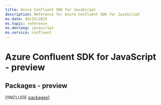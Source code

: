 ```yaml
---
title: Azure Confluent SDK for JavaScript
description: Reference for Azure Confluent SDK for JavaScript
ms.date: 04/23/2025
ms.topic: reference
ms.devlang: javascript
ms.service: confluent
---
```

# Azure Confluent SDK for JavaScript - preview
## Packages - preview
[!INCLUDE [packages](confluent-index.md)]
